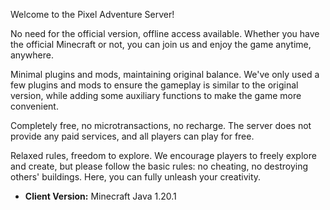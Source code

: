 Welcome to the Pixel Adventure Server!

No need for the official version, offline access available. Whether you have the official Minecraft or not, you can join us and enjoy the game anytime, anywhere.

Minimal plugins and mods, maintaining original balance. We've only used a few plugins and mods to ensure the gameplay is similar to the original version, while adding some auxiliary functions to make the game more convenient.

Completely free, no microtransactions, no recharge. The server does not provide any paid services, and all players can play for free.

Relaxed rules, freedom to explore. We encourage players to freely explore and create, but please follow the basic rules: no cheating, no destroying others' buildings. Here, you can fully unleash your creativity.

- **Client Version:** Minecraft Java 1.20.1
